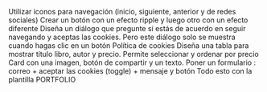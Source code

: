 Utilizar iconos para navegación (inicio, siguiente, anterior y de redes sociales)
Crear un botón con un efecto ripple y luego otro con un efecto diferente
Diseña un diálogo que pregunte si estás de acuerdo en seguir navegando y aceptas las cookies. Pero este diálogo solo se muestra cuando hagas clic en un botón Política de cookies
Diseña una tabla para mostrar título libro, autor y precio. Permite seleccionar y ordenar por precio
Card con una imagen, botón de compartir y un texto.
Poner un formulario : correo + aceptar las cookies (toggle) + mensaje y botón
Todo esto con la plantilla PORTFOLIO
